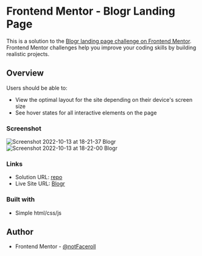 # Frontend Mentor - Blogr Landing Page

This is a solution to the [Blogr landing page challenge on Frontend Mentor](https://www.frontendmentor.io/challenges/blogr-landing-page-EX2RLAApP). Frontend Mentor challenges help you improve your coding skills by building realistic projects. 

## Overview

Users should be able to:

- View the optimal layout for the site depending on their device's screen size
- See hover states for all interactive elements on the page

### Screenshot
![Screenshot 2022-10-13 at 18-21-37 Blogr](https://user-images.githubusercontent.com/64233549/195713849-0c7636a8-3742-43ce-a9ac-646c4f1204d6.png)
![Screenshot 2022-10-13 at 18-22-00 Blogr](https://user-images.githubusercontent.com/64233549/195713861-28d9a01a-5b69-46b5-b25f-7e606f8dab15.png)



### Links

- Solution URL: [repo](https://github.com/notFaceroll/blogr)
- Live Site URL: [Blogr](https://not-blogr.vercel.app/)

### Built with

- Simple html/css/js

## Author

- Frontend Mentor - [@notFaceroll](https://www.frontendmentor.io/profile/notFaceroll)
